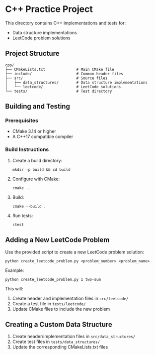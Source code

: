 # C++ Practice Project

This directory contains C++ implementations and tests for:
- Data structure implementations
- LeetCode problem solutions

## Project Structure

```
cpp/
├── CMakeLists.txt              # Main CMake file
├── include/                    # Common header files
├── src/                        # Source files
│   ├── data_structures/        # Data structure implementations
│   └── leetcode/               # LeetCode solutions
└── tests/                      # Test directory
```

## Building and Testing

### Prerequisites

- CMake 3.14 or higher
- A C++17 compatible compiler

### Build Instructions

1. Create a build directory:
   ```
   mkdir -p build && cd build
   ```

2. Configure with CMake:
   ```
   cmake ..
   ```

3. Build:
   ```
   cmake --build .
   ```

4. Run tests:
   ```
   ctest
   ```

## Adding a New LeetCode Problem

Use the provided script to create a new LeetCode problem solution:

```
python create_leetcode_problem.py <problem_number> <problem_name>
```

Example:
```
python create_leetcode_problem.py 1 two-sum
```

This will:
1. Create header and implementation files in `src/leetcode/`
2. Create a test file in `tests/leetcode/`
3. Update CMake files to include the new problem

## Creating a Custom Data Structure

1. Create header/implementation files in `src/data_structures/`
2. Create test files in `tests/data_structures/`
3. Update the corresponding CMakeLists.txt files